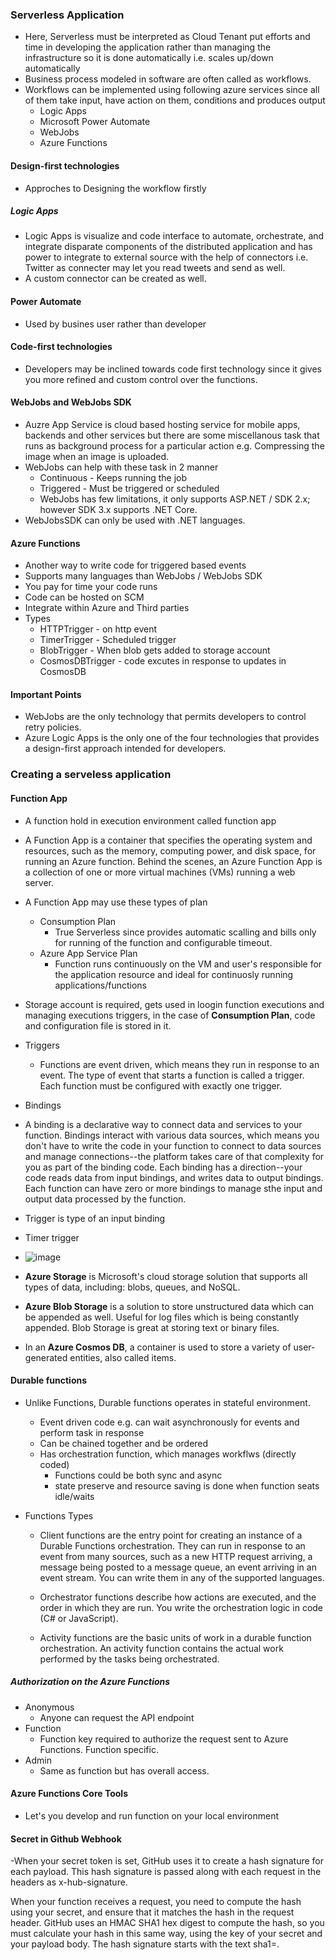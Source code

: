 ### Serverless Application

- Here, Serverless must be interpreted as Cloud Tenant put efforts and time in developing the application rather than managing the infrastructure so it is done automatically i.e. scales up/down automatically
- Business process modeled in software are often called as workflows.
- Workflows can be implemented using following azure services since all of them take input, have action
on them, conditions and produces output
  - Logic Apps
  - Microsoft Power Automate
  - WebJobs
  - Azure Functions
    
#### Design-first technologies
- Approches to Designing the workflow firstly 

##### Logic Apps 
- Logic Apps is visualize and code interface to automate, orchestrate, and integrate disparate components of the distributed application and has power to integrate to external source with the help of connectors i.e. Twitter as connecter may let you read tweets and send as well.
- A custom connector can be created as well.

#### Power Automate
- Used by busines user rather than developer
#### Code-first technologies 
- Developers may be inclined towards code first technology since it gives you more refined and custom control over the functions.

#### WebJobs and WebJobs SDK
- Auzre App Service is cloud based hosting service for mobile apps, backends and other services but there are some miscellanous task that runs as background process for a particular action e.g. Compressing the image when an image is uploaded.
- WebJobs can help with these task in 2 manner
  - Continuous - Keeps running the job 
  - Triggered - Must be triggered or scheduled
  - WebJobs has few limitations, it only supports ASP.NET / SDK 2.x; however SDK 3.x supports .NET Core.
- WebJobsSDK can only be used with .NET languages.

#### Azure Functions 
- Another way to write code for triggered based events
- Supports many languages than WebJobs / WebJobs SDK
- You pay for time your code runs
- Code can be hosted on SCM 
- Integrate within Azure and Third parties
- Types 
  - HTTPTrigger - on http event
  - TimerTrigger - Scheduled trigger
  - BlobTrigger - When blob gets added to storage account
  - CosmosDBTrigger - code excutes in response to updates in CosmosDB

#### Important Points
- WebJobs are the only technology that permits developers to control retry policies.
- Azure Logic Apps is the only one of the four technologies that provides a design-first approach intended for developers.


### Creating a serveless application

#### Function App 
- A function hold in execution environment called function app
- A Function App is a container that specifies the operating system and resources, such as the memory, computing power, and disk space, for running an Azure function. Behind the scenes, an Azure Function App is a collection of one or more virtual machines (VMs) running a web server.
- A Function App may use these types of plan
  - Consumption Plan
    - True Serverless since provides automatic scalling and bills only for running of the function and configurable timeout.
  - Azure App Service Plan 
    - Function runs continuously on the VM and user's responsible for the application resource and ideal for continuosly running applications/functions
- Storage account is required, gets used in loogin function executions and managing executions triggers, in the case of **Consumption Plan**, code and configuration file is stored in it.
- Triggers
  - Functions are event driven, which means they run in response to an event. The type of event that starts a function is called a trigger. Each function must be configured with exactly one trigger.
- Bindings
 - A binding is a declarative way to connect data and services to your function. Bindings interact with various data sources, which means you don't have to write the code in your function to connect to data sources and manage connections--the platform takes care of that complexity for you as part of the binding code. Each binding has a direction--your code reads data from input bindings, and writes data to output bindings. Each function can have zero or more bindings to manage sthe input and output data processed by the function.
 - Trigger is type of an input binding
 - Timer trigger
  - ![image](https://user-images.githubusercontent.com/36666451/144472301-a888bd70-f994-427e-b151-73f245d6555d.png)

- **Azure Storage** is Microsoft's cloud storage solution that supports all types of data, including: blobs, queues, and NoSQL.

- **Azure Blob Storage** is a solution to store unstructured data which can be appended as well. Useful for log files which is being constantly appended. Blob Storage is great at storing text or binary files.

- In an **Azure Cosmos DB**, a container is used to store a variety of user-generated entities, also called items.

#### Durable functions 
- Unlike Functions, Durable functions operates in stateful environment.
  - Event driven code e.g. can wait asynchronously for events and perform task in response
  - Can be chained together and be ordered
  - Has orchestration function, which manages workflws (directly coded)
    - Functions could be both sync and async
    - state preserve and resource saving is done when function seats idle/waits

- Functions Types 
  - Client functions are the entry point for creating an instance of a Durable Functions orchestration. They can run in response to an event from many sources, such as a new HTTP request arriving, a message being posted to a message queue, an event arriving in an event stream. You can write them in any of the supported languages.

  - Orchestrator functions describe how actions are executed, and the order in which they are run. You write the orchestration logic in code (C# or JavaScript).

  - Activity functions are the basic units of work in a durable function orchestration. An activity function contains the actual work performed by the tasks being orchestrated.

##### Authorization on the Azure Functions
- Anonymous 
  - Anyone can request the API endpoint
- Function
  - Function key required to authorize the request sent to Azure Functions. Function specific.
- Admin
  - Same as function but has overall access.

#### Azure Functions Core Tools
- Let's you develop and run function on your local environment


#### Secret in Github Webhook
-When your secret token is set, GitHub uses it to create a hash signature for each payload. This hash signature is passed along with each request in the headers as x-hub-signature.

When your function receives a request, you need to compute the hash using your secret, and ensure that it matches the hash in the request header. GitHub uses an HMAC SHA1 hex digest to compute the hash, so you must calculate your hash in this same way, using the key of your secret and your payload body. The hash signature starts with the text sha1=.